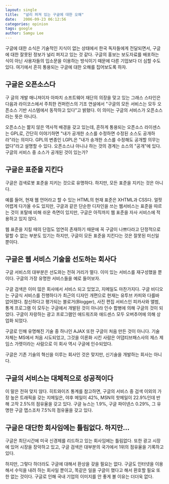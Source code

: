 ```yaml
---
layout: single
title:  "널리 퍼져 있는 구글에 대한 오해"
date:   2006-09-23 06:12:56
categories: opinion
tags: google
author: Samgu Lee
---
```

구글에 대한 소식은 기술적인 지식이 없는 상태에서 한국 독자들에게 전달되면서, 구글에 대한 잘못된 정보가 널리 퍼지고 있는 것 같다. 구글의 홍보는 보도자료를 배포하는 식이 아닌 사용자들의 입소문을 이용하는 방식이기 때문에 다른 기업보다 더 심할 수도 있다. 여기에서 흔히 통용되는 구글에 대한 오해를 집어보도록 하자.

## 구글은 오픈소스다

구 글의 개발 매니져이자 아파치 소프트웨어 재단의 의장을 맞고 있는 그래스 스타인은 다음과 라이코스에서 주최한 컨퍼런스의 기조 연설에서 "구글의 모든 서비스는 모두 오픈소스 기반 시스템에서 동작하고 있다"고 밝혔다. 이 의미는 구글의 서비스가 오픈소스라는 뜻은 아니다.

오픈소스는 짦지 않은 역사적 배경을 갖고 있는데, 흔하게 통용되는 오픈소스 라이센스는 GPL로, 간단히 이야기하면 "내가 공개한 소스를 수정하면 수정된 소스도 공개하라"라는 의미다. GPL의 변종인 LGPL은 "내가 송개한 소스를 수정해도 공개할 의무는 없다"라고 설명할 수 있다. 오픈소스냐 아니냐 하는 것의 경계는 소스의 "공개"에 있다. 구글의 서비스 중 소스가 공개된 것이 있는가?

## 구글은 표준을 지킨다

구글은 검색로봇 표준을 지키는 것으로 유명하다. 하지만, 모든 표준을 지키는 것은 아니다.

예를 들어, 현재 웹 언어라고 할 수 있는 HTML의 현재 표준은 XHTML과 CSS다. 얼핏 어렵게 다가올 수도 있지만, 구글과 같은 단순한 디자인을 쓰는 웹서비스는 표준을 따르는 것이 포탈에 비해 쉬운 측면이 있지만, 구글은 아직까지 웹 표준을 자사 서비스에 적용하고 있지 않다.

웹 표준을 지킬 때의 단점도 엄연히 존재하기 때문에 꼭 구글이 나쁘다라고 단정적으로 말할 수 없는 부분도 있기는 하지만, 구글이 모든 표준을 지킨다는 것은 잘못된 미신일 뿐이다.

## 구글은 웹 서비스 기술을 선도하는 회사다

구글 서비스의 대부분은 선도와는 전혀 거리가 멀다. 이미 있는 서비스를 재구성했을 뿐이다. 구글의 가장 유명한 서비스들을 예로 들어보자.

구글 검색은 이미 많은 회사에서 서비스 되고 있었고, 지메일도 마찬가지다. 구글 비디오는 구글식 서비스를 진행하다가 최근의 디자인 개편으로 현재는 유투브 카피와 다를바 없어졌다. 참신하다고 평가되는 블로거(Blogger), 사진 편집 서비스인 피카사와 앨범, 통계 프로그램 이 모두는 구글에서 개발된 것이 아니라 인수 합병에 의해 구글의 것이 되었다. 구글이 자랑하는 광고 프로그램인 애드워즈와 애드센스 모두 오버추어에 의해 상업화 되었다.

구글로 인해 유명해진 기술 중 하나인 AJAX 또한 구글이 처음 만든 것이 아니다. 기술 자체는 MS에서 처음 시도되었고, 그것을 이론화 시킨 사람은 어댑티브패스사의 제스 제임스 가렛이라는 사람으로 이 회사 역시 구글에 인수되었다.

구글은 기존 기술의 혁신을 이루는 회사인 것은 맞지만, 신기술을 개발하는 회사는 아니다.

## 구글의 서비스는 대체적으로 성공적이다

이 말은 전혀 맞지 않다. 히트와이즈 통계를 참고하면, 구글의 서비스 중 검색 이외의 가장 높은 트래픽을 갖는 지메일은, 야후 메일이 42%, MSN의 핫메일이 22.9%인데 반해 고작 2.5%의 점유율을 갖고 있다. 구글 뉴스는 1.9%, 구글 파이넨스 0.29%, 그 유명한 구글 맵스조차 7.5%의 점유율을 갖고 있다.

## 구글은 대단한 회사임에는 틀림없다. 하지만…

구글은 최단시간에 미국 신경제를 리드하고 있는 회사임에는 틀림없다. 또한 광고 시장에 있어 시장을 장악하고 있고, 구글 검색은 대부분의 국가에서 1위의 점유율을 기록하고 있다.

하지만, 그렇다 하더라도 구글에 대해서 환상을 갖을 필요는 없다. 구글도 인터넷을 이용해서 수익을 내려 하는 회사일 뿐이고, 똑같은 일을 구글이 했다고 해서 환호할 필요 또한 없는 것이다. 구글로 인해 국내 기업의 이미지를 안 좋게 볼 이유는 더더욱 없다.
